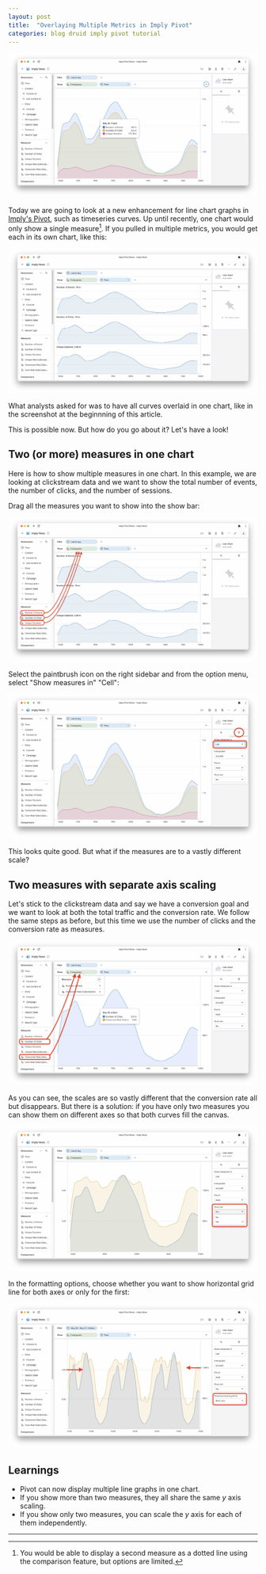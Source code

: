 ```yaml
---
layout: post
title:  "Overlaying Multiple Metrics in Imply Pivot"
categories: blog druid imply pivot tutorial
---
```


![Screenshot with 3 metrics overlayed](/assets/2023-05-31-01.jpg)

Today we are going to look at a new enhancement for line chart graphs in [Imply's Pivot](https://docs.imply.io/latest/pivot-overview/), such as timeseries curves. Up until recently, one chart would only show a single measure[^1]. 
If you pulled in multiple metrics, you would get each in its own chart, like this:

[^1]: You would be able to display a second measure as a dotted line using the comparison feature, but options are limited.

![Screenshot with 3 metrics in rows](/assets/2023-05-31-02.jpg)

What analysts asked for was to have all curves overlaid in one chart, like in the screenshot at the beginnning of this article.

This is possible now. But how do you go about it? Let's have a look!

## Two (or more) measures in one chart

Here is how to show multiple measures in one chart. In this example, we are looking at clickstream data and we want to show the total number of events, the number of clicks, and the number of sessions.

Drag all the measures you want to show into the show bar:

![Screenshots with 3 measures in rows, highlight the drag and drop from events, clicks, unique sessions](/assets/2023-05-31-03.jpg)

Select the paintbrush icon on the right sidebar and from the option menu, select "Show measures in" "Cell":

![Screenshot with the menu options highlighted, and the curves overlaid](/assets/2023-05-31-04.jpg)

This looks quite good. But what if the measures are to a vastly different scale?

## Two measures with separate axis scaling

Let's stick to the clickstream data and say we have a conversion goal and we want to look at both the total traffic and the conversion rate. We follow the same steps as before, but this time we use the number of clicks and the conversion rate as measures.

![Screenshot with clicks and conversion rate, have a balloon on the curve to show the numbers at one point](/assets/2023-05-31-05.jpg)

As you can see, the scales are so vastly different that the conversion rate all but disappears. But there is a solution: if you have only two measures you can show them on different axes so that both curves fill the canvas.

![Screenshot with clicks and conversion rate, highlight dual axis menu](/assets/2023-05-31-06.jpg)

In the formatting options, choose whether you want to show horizontal grid line for both axes or only for the first:

![Highlight show horizontal grid menu and lines for both axes](/assets/2023-05-31-07.jpg)

## Learnings

- Pivot can now display multiple line graphs in one chart.
- If you show more than two measures, they all share the same _y_ axis scaling.
- If you show only two measures, you can scale the _y_ axis for each of them independently. 

---


